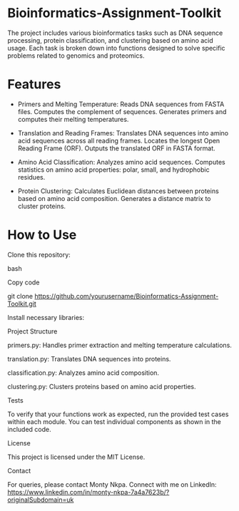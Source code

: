 # Bioinformatics-Assignment-Toolkit

The project includes various bioinformatics tasks such as DNA sequence processing, protein classification, and clustering based on amino acid usage. Each task is broken down into functions designed to solve specific problems related to genomics and proteomics.

# Features
- Primers and Melting Temperature: Reads DNA sequences from FASTA files. Computes the complement of sequences. Generates primers and computes their melting temperatures.

- Translation and Reading Frames: Translates DNA sequences into amino acid sequences across all reading frames. Locates the longest Open Reading Frame (ORF). Outputs the translated ORF in FASTA format.

- Amino Acid Classification: Analyzes amino acid sequences. Computes statistics on amino acid properties: polar, small, and hydrophobic residues.

- Protein Clustering: Calculates Euclidean distances between proteins based on amino acid composition. Generates a distance matrix to cluster proteins.

# How to Use

Clone this repository:

bash

Copy code

git clone https://github.com/yourusername/Bioinformatics-Assignment-Toolkit.git

Install necessary libraries:

Project Structure

primers.py: Handles primer extraction and melting temperature calculations.

translation.py: Translates DNA sequences into proteins.

classification.py: Analyzes amino acid composition.

clustering.py: Clusters proteins based on amino acid properties.

Tests

To verify that your functions work as expected, run the provided test cases within each module. You can test individual components as shown in the included code.

License

This project is licensed under the MIT License.

Contact

For queries, please contact Monty Nkpa. Connect with me on LinkedIn: https://www.linkedin.com/in/monty-nkpa-7a4a7623b/?originalSubdomain=uk
